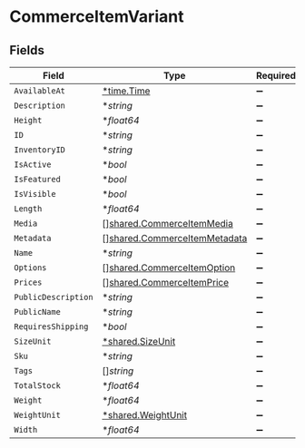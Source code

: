 # CommerceItemVariant


## Fields

| Field                                                                               | Type                                                                                | Required                                                                            | Description                                                                         |
| ----------------------------------------------------------------------------------- | ----------------------------------------------------------------------------------- | ----------------------------------------------------------------------------------- | ----------------------------------------------------------------------------------- |
| `AvailableAt`                                                                       | [*time.Time](https://pkg.go.dev/time#Time)                                          | :heavy_minus_sign:                                                                  | N/A                                                                                 |
| `Description`                                                                       | **string*                                                                           | :heavy_minus_sign:                                                                  | N/A                                                                                 |
| `Height`                                                                            | **float64*                                                                          | :heavy_minus_sign:                                                                  | N/A                                                                                 |
| `ID`                                                                                | **string*                                                                           | :heavy_minus_sign:                                                                  | N/A                                                                                 |
| `InventoryID`                                                                       | **string*                                                                           | :heavy_minus_sign:                                                                  | N/A                                                                                 |
| `IsActive`                                                                          | **bool*                                                                             | :heavy_minus_sign:                                                                  | N/A                                                                                 |
| `IsFeatured`                                                                        | **bool*                                                                             | :heavy_minus_sign:                                                                  | N/A                                                                                 |
| `IsVisible`                                                                         | **bool*                                                                             | :heavy_minus_sign:                                                                  | N/A                                                                                 |
| `Length`                                                                            | **float64*                                                                          | :heavy_minus_sign:                                                                  | N/A                                                                                 |
| `Media`                                                                             | [][shared.CommerceItemMedia](../../../pkg/models/shared/commerceitemmedia.md)       | :heavy_minus_sign:                                                                  | N/A                                                                                 |
| `Metadata`                                                                          | [][shared.CommerceItemMetadata](../../../pkg/models/shared/commerceitemmetadata.md) | :heavy_minus_sign:                                                                  | N/A                                                                                 |
| `Name`                                                                              | **string*                                                                           | :heavy_minus_sign:                                                                  | N/A                                                                                 |
| `Options`                                                                           | [][shared.CommerceItemOption](../../../pkg/models/shared/commerceitemoption.md)     | :heavy_minus_sign:                                                                  | N/A                                                                                 |
| `Prices`                                                                            | [][shared.CommerceItemPrice](../../../pkg/models/shared/commerceitemprice.md)       | :heavy_minus_sign:                                                                  | N/A                                                                                 |
| `PublicDescription`                                                                 | **string*                                                                           | :heavy_minus_sign:                                                                  | N/A                                                                                 |
| `PublicName`                                                                        | **string*                                                                           | :heavy_minus_sign:                                                                  | N/A                                                                                 |
| `RequiresShipping`                                                                  | **bool*                                                                             | :heavy_minus_sign:                                                                  | N/A                                                                                 |
| `SizeUnit`                                                                          | [*shared.SizeUnit](../../../pkg/models/shared/sizeunit.md)                          | :heavy_minus_sign:                                                                  | N/A                                                                                 |
| `Sku`                                                                               | **string*                                                                           | :heavy_minus_sign:                                                                  | N/A                                                                                 |
| `Tags`                                                                              | []*string*                                                                          | :heavy_minus_sign:                                                                  | N/A                                                                                 |
| `TotalStock`                                                                        | **float64*                                                                          | :heavy_minus_sign:                                                                  | N/A                                                                                 |
| `Weight`                                                                            | **float64*                                                                          | :heavy_minus_sign:                                                                  | N/A                                                                                 |
| `WeightUnit`                                                                        | [*shared.WeightUnit](../../../pkg/models/shared/weightunit.md)                      | :heavy_minus_sign:                                                                  | N/A                                                                                 |
| `Width`                                                                             | **float64*                                                                          | :heavy_minus_sign:                                                                  | N/A                                                                                 |
